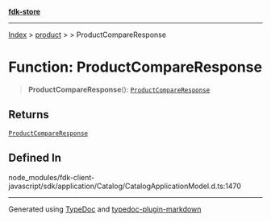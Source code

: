 [**fdk-store**](../../../README.md)
***

[Index](../../../API.md) > [product](../../README.md) > [<internal>](../README.md) > ProductCompareResponse

# Function: ProductCompareResponse

> **ProductCompareResponse**(): [`ProductCompareResponse`](../type-aliases/type-alias.ProductCompareResponse.md)

## Returns

[`ProductCompareResponse`](../type-aliases/type-alias.ProductCompareResponse.md)

## Defined In

node\_modules/fdk-client-javascript/sdk/application/Catalog/CatalogApplicationModel.d.ts:1470

***
Generated using [TypeDoc](https://typedoc.org/) and [typedoc-plugin-markdown](https://www.npmjs.com/package/typedoc-plugin-markdown)

